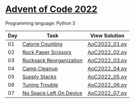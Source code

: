 # [Advent of Code 2022](https://adventofcode.com/2022/about)

Programming language: Python 3

| Day | Task                                                                  | View Solution                   |
| --- | --------------------------------------------------------------------- | ------------------------------- |
| 01  | [Calorie Counting](https://adventofcode.com/2022/day/1)               | [AoC2022_01.py](/AoC2022_01.py) |
| 02  | [Rock Paper Scissors ](https://adventofcode.com/2022/day/2)           | [AoC2022_02.py](/AoC2022_02.py) |
| 03  | [Rucksack Reorganization](https://adventofcode.com/2022/day/3)        | [AoC2022_03.py](/AoC2022_03.py) |
| 04  | [Camp Cleanup](https://adventofcode.com/2022/day/4)                   | [AoC2022_04.py](/AoC2022_04.py) |
| 05  | [Supply Stacks](https://adventofcode.com/2022/day/5)                  | [AoC2022_05.py](/AoC2022_05.py) |
| 06  | [Tuning Trouble](https://adventofcode.com/2022/day/6)                 | [AoC2022_06.py](/AoC2022_06.py) |
| 07  | [No Space Left On Device](https://adventofcode.com/2022/day/7)        | [AoC2022_07.py](/AoC2022_07.py) |
<!---
| 08  | [?](https://adventofcode.com/2022/day/8)                                  | [AoC2022_08.py](/AoC2022_08.py) |
| 09  | [?](https://adventofcode.com/2022/day/9)                                  | [AoC2022_09.py](/AoC2022_09.py) |
| 10  | [?](https://adventofcode.com/2022/day/10)                                 | [AoC2022_10.py](/AoC2022_10.py) |
| 11  | [?](https://adventofcode.com/2022/day/11)                                 | [AoC2022_11.py](/AoC2022_11.py) |
| 12  | [?](https://adventofcode.com/2022/day/12)                                 | [AoC2022_12.py](/AoC2022_12.py) |
| 13  | [?](https://adventofcode.com/2022/day/13)                                 | [AoC2022_13.py](/AoC2022_13.py) |
| 14  | [?](https://adventofcode.com/2022/day/14)                                 | [AoC2022_14.py](/AoC2022_14.py) |
| 15  | [?](https://adventofcode.com/2022/day/15)                                 | [AoC2022_15.py](/AoC2022_15.py) |
| 16  | [?](https://adventofcode.com/2022/day/16)                                 | [AoC2022_16.py](/AoC2022_16.py) |
| 17  | [?](https://adventofcode.com/2022/day/17)                                 | [AoC2022_17.py](/AoC2022_17.py) |
| 18  | [?](https://adventofcode.com/2022/day/18)                                 | [AoC2022_18.py](/AoC2022_18.py) |
| 20  | [?](https://adventofcode.com/2022/day/20)                                 | [AoC2022_20.py](/AoC2022_20.py) |
| 21  | [?](https://adventofcode.com/2022/day/21)                                 | [AoC2022_21.py](/AoC2022_21.py) |
| 22  | [?](https://adventofcode.com/2022/day/22)                                 | [AoC2022_22.py](/AoC2022_22.py) |
--->